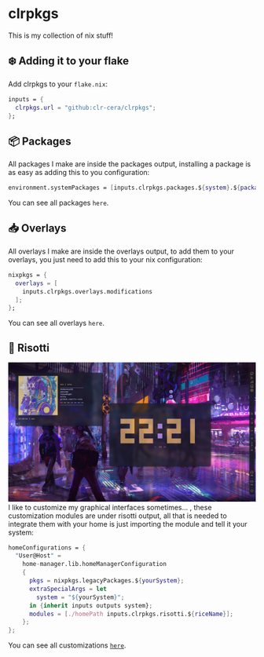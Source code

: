 # clrpkgs

This is my collection of nix stuff!
## ❄️ Adding it to your flake

Add clrpkgs to your `flake.nix`:
```nix
inputs = {
  clrpkgs.url = "github:clr-cera/clrpkgs";
};
```
## 📦 Packages
All packages I make are inside the packages output, installing a package is as easy as adding this to you configuration:
```nix
environment.systemPackages = [inputs.clrpkgs.packages.${system}.${packageName}];
```
You can see all packages `here`.
## 📥 Overlays
All overlays I make are inside the overlays output, to add them to your overlays, you just need to add this to your nix configuration:
```nix
nixpkgs = {
  overlays = [
    inputs.clrpkgs.overlays.modifications
  ];
};
```
You can see all overlays `here`.
## 🍚 Risotti
![Alt text](risotti/NixCity-Awesome/showcase/NixCityAwesomeFront.png?raw=true "Title")
I like to customize my graphical interfaces sometimes... , these customization modules are under risotti output, all that is needed to integrate them with your home is just importing the module and tell it your system:
```nix
homeConfigurations = {
  "User@Host" =
    home-manager.lib.homeManagerConfiguration
    {
      pkgs = nixpkgs.legacyPackages.${yourSystem};
      extraSpecialArgs = let
        system = "${yourSystem}";
      in {inherit inputs outputs system};
      modules = [./homePath inputs.clrpkgs.risotti.${riceName}];
    };
};
```
You can see all customizations [`here`](risotti/README.md).

